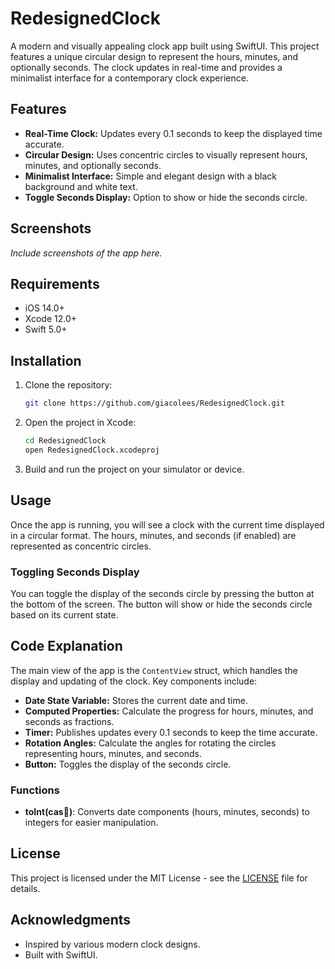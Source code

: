 # RedesignedClock

A modern and visually appealing clock app built using SwiftUI. This project features a unique circular design to represent the hours, minutes, and optionally seconds. The clock updates in real-time and provides a minimalist interface for a contemporary clock experience.

## Features

- **Real-Time Clock:** Updates every 0.1 seconds to keep the displayed time accurate.
- **Circular Design:** Uses concentric circles to visually represent hours, minutes, and optionally seconds.
- **Minimalist Interface:** Simple and elegant design with a black background and white text.
- **Toggle Seconds Display:** Option to show or hide the seconds circle.

## Screenshots

*Include screenshots of the app here.*

## Requirements

- iOS 14.0+
- Xcode 12.0+
- Swift 5.0+

## Installation

1. Clone the repository:

    ```sh
    git clone https://github.com/giacolees/RedesignedClock.git
    ```

2. Open the project in Xcode:

    ```sh
    cd RedesignedClock
    open RedesignedClock.xcodeproj
    ```

3. Build and run the project on your simulator or device.

## Usage

Once the app is running, you will see a clock with the current time displayed in a circular format. The hours, minutes, and seconds (if enabled) are represented as concentric circles.

### Toggling Seconds Display

You can toggle the display of the seconds circle by pressing the button at the bottom of the screen. The button will show or hide the seconds circle based on its current state.

## Code Explanation

The main view of the app is the `ContentView` struct, which handles the display and updating of the clock. Key components include:

- **Date State Variable:** Stores the current date and time.
- **Computed Properties:** Calculate the progress for hours, minutes, and seconds as fractions.
- **Timer:** Publishes updates every 0.1 seconds to keep the time accurate.
- **Rotation Angles:** Calculate the angles for rotating the circles representing hours, minutes, and seconds.
- **Button:** Toggles the display of the seconds circle.

### Functions

- **toInt(cas:date:)**: Converts date components (hours, minutes, seconds) to integers for easier manipulation.

## License

This project is licensed under the MIT License - see the [LICENSE](LICENSE) file for details.

## Acknowledgments

- Inspired by various modern clock designs.
- Built with SwiftUI.
